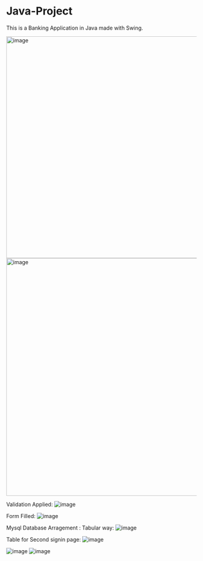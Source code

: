 # Java-Project
This is a Banking Application in Java made with Swing.


<img width="587" alt="image" src="https://github.com/vedant-058/Java-Project/assets/113187868/502d0b13-eaa8-4cb1-9382-843c63c41fe5">
<img width="629" alt="image" src="https://github.com/vedant-058/Java-Project/assets/113187868/238c9507-543d-430c-8ec7-ab642483e10a">

Validation Applied:
![image](https://github.com/vedant-058/Java-Project/assets/113187868/04aad9e6-7b28-4921-8ca3-a46e8d3c0c1f)


Form Filled:
![image](https://github.com/vedant-058/Java-Project/assets/113187868/1315566e-aa41-4436-9e34-86c1018aec56)



Mysql Database Arragement : Tabular way: 
![image](https://github.com/vedant-058/Java-Project/assets/113187868/d764813e-22ab-407b-aa13-d27e40a973c5)

Table for Second signin page:
![image](https://github.com/vedant-058/Java-Project/assets/113187868/d164e14d-d0ba-4fa7-96ec-109aebce1954)


![image](https://github.com/vedant-058/Java-Project/assets/113187868/95dfc072-db62-4788-bedc-bef91bdce92b)
![image](https://github.com/vedant-058/Java-Project/assets/113187868/1578935c-7511-42cd-b97d-c19f6285b23a)




